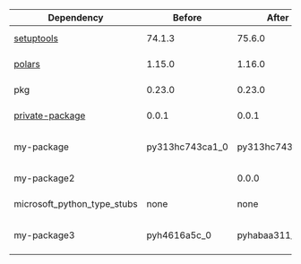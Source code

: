 |Dependency|Before|After|Change|Explicit|Environments|
|-|-|-|-|-|-|
|[setuptools](https://pypi.org/project/setuptools)|74.1.3|75.6.0|Major Upgrade|true|*all envs* on osx-arm64|
|[polars](https://prefix.dev/channels/conda-forge/packages/polars)|1.15.0|1.16.0|Minor Upgrade|true|*all envs* on osx-arm64|
|pkg|0.23.0|0.23.0|Other|true|*all envs* on linux-64|
|[private-package](https://prefix.dev/channels/setup-pixi-test/packages/private-package)|0.0.1|0.0.1|Other|true|*all envs* on osx-arm64|
|my-package|py313hc743ca1_0|py313hc743ca1_1|Only build string|true|*all envs* on osx-arm64|
|my-package2||0.0.0|Added|false|*all envs* on osx-arm64|
|microsoft_python_type_stubs|none|none|Other|false|*all envs* on linux-64|
|my-package3|pyh4616a5c_0|pyhabaa311_0|Only build string|false|*all envs* on osx-arm64|

[^1]: **Bold** means explicit dependency.
[^2]: Dependency got downgraded.
